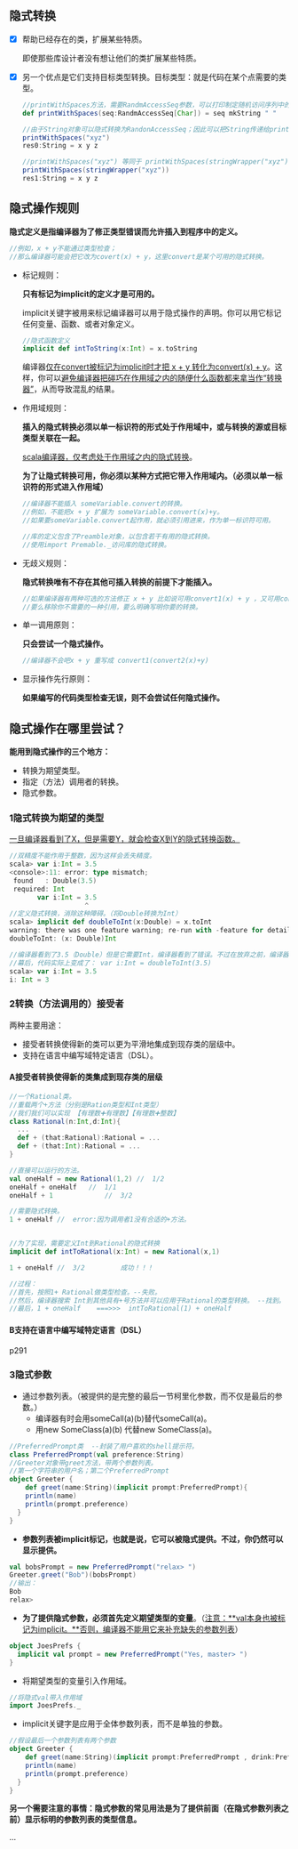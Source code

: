## 隐式转换

- [x] 帮助已经存在的类，扩展某些特质。

  即使那些库设计者没有想让他们的类扩展某些特质。

- [x] 另一个优点是它们支持目标类型转换。目标类型：就是代码在某个点需要的类型。

  ```scala
  //printWithSpaces方法，需要RandmAccessSeq参数，可以打印制定随机访问序列中的字符并用空格做字符间的分割。
  def printWithSpaces(seq:RandmAccessSeq[Char]) = seq mkString " "
  
  //由于String对象可以隐式转换为RandonAccessSeq；因此可以把String传递给printWithSpaces方法。
  printWithSpaces("xyz")
  res0:String = x y z
  
  //printWithSpaces("xyz") 等同于 printWithSpaces(stringWrapper("xyz"))
  printWithSpaces(stringWrapper("xyz"))
  res1:String = x y z
  ```

## 隐式操作规则

**隐式定义是指编译器为了修正类型错误而允许插入到程序中的定义。**

```scala
//例如，x + y不能通过类型检查；
//那么编译器可能会把它改为covert(x) + y，这里convert是某个可用的隐式转换。
```

- 标记规则：

  **只有标记为implicit的定义才是可用的。**

  implicit关键字被用来标记编译器可以用于隐式操作的声明。你可以用它标记任何变量、函数、或者对象定义。

  ```scala
  //隐式函数定义
  implicit def intToString(x:Int) = x.toString
  ```

  编译器<u>仅在convert被标记为implicit时才把 x + y 转化为convert(x) + y</u>。这样，你可以<u>避免编译器把碰巧在作用域之内的随便什么函数都来拿当作“转换器”</u>，从而导致混乱的结果。

- 作用域规则：

  **插入的隐式转换必须以单一标识符的形式处于作用域中，或与转换的源或目标类型关联在一起。**

  <u>scala编译器，仅考虑处于作用域之内的隐式转换</u>。

  **为了让隐式转换可用，你必须以某种方式把它带入作用域内。（必须以单一标识符的形式进入作用域）**

  ```scala
  //编译器不能插入 someVariable.convert的转换。
  //例如，不能把x + y 扩展为 someVariable.convert(x)+y。
  //如果要someVariable.convert起作用，就必须引用进来，作为单一标识符可用。
  
  //库的定义包含了Preamble对象，以包含若干有用的隐式转换。
  //使用import Premable._访问库的隐式转换。
  ```

- 无歧义规则：

  **隐式转换唯有不存在其他可插入转换的前提下才能插入。**

  ```scala
  //如果编译器有两种可选的方法修正 x + y 比如说可用convert1(x) + y ，又可用convert2(x) + y；就会报错。
  //要么移除你不需要的一种引用，要么明确写明你要的转换。
  ```

- 单一调用原则：

  **只会尝试一个隐式操作。**

  ```scala
  //编译器不会吧x + y 重写成 convert1(convert2(x)+y)
  ```

- 显示操作先行原则：

  **如果编写的代码类型检查无误，则不会尝试任何隐式操作。**



## 隐式操作在哪里尝试？

**能用到隐式操作的三个地方：**

- 转换为期望类型。
- 指定（方法）调用者的转换。
- 隐式参数。

### 1隐式转换为期望的类型

<u>一旦编译器看到了X，但是需要Y，就会检查X到Y的隐式转换函数。</u>

```scala
//双精度不能作用于整数，因为这样会丢失精度。
scala> var i:Int = 3.5
<console>:11: error: type mismatch;
 found   : Double(3.5)
 required: Int
       var i:Int = 3.5
                   ^
//定义隐式转换，消除这种障碍。（将Double转换为Int）
scala> implicit def doubleToInt(x:Double) = x.toInt
warning: there was one feature warning; re-run with -feature for details
doubleToInt: (x: Double)Int

//编译器看到了3.5（Double）但是它需要Int，编译器看到了错误。不过在放弃之前，编译器搜索了从Double到Int的隐式转换。
//幕后，代码实际上变成了： var i:Int = doubleToInt(3.5)
scala> var i:Int = 3.5
i: Int = 3
```

### 2转换（方法调用的）接受者

两种主要用途：

- 接受者转换使得新的类可以更为平滑地集成到现存类的层级中。
- 支持在语言中编写域特定语言（DSL）。

#### A接受者转换使得新的类集成到现存类的层级

```scala
//一个Rational类。
//重载两个+方法（分别是Ration类型和Int类型）
//我们我们可以实现 【有理数➕有理数】【有理数➕整数】
class Rational(n:Int,d:Int){
  ...
  def + (that:Rational):Rational = ...
  def + (that:Int):Rational = ...
}

//直接可以运行的方法。
val oneHalf = new Rational(1,2) //	1/2
oneHalf + oneHalf	//	1/1
oneHalf + 1 			//	3/2

//需要隐式转换。
1 + oneHalf	//	error:因为调用者1没有合适的+方法。


//为了实现，需要定义Int到Rational的隐式转换
implicit def intToRational(x:Int) = new Rational(x,1)

1 + oneHalf	//	3/2			成功！！！

//过程：
//首先，按照1+ Rational做类型检查。--失败。
//然后，编译器搜索 Int到其他具有+号方法并可以应用于Rational的类型转换。	--找到。
//最后，1 + oneHalf	===>>>	intToRational(1) + oneHalf


```

#### B支持在语言中编写域特定语言（DSL）

p291

### 3隐式参数

- 通过参数列表。（被提供的是完整的最后一节柯里化参数，而不仅是最后的参数。）
  - 编译器有时会用someCall(a)(b)替代someCall(a)。
  - 用new SomeClass(a)(b) 代替new SomeClass(a)。

```scala
//PreferredPrompt类	--封装了用户喜欢的shell提示符。
class PreferredPrompt(val preference:String)
//Greeter对象带greet方法，带两个参数列表。
//第一个字符串的用户名；第二个PreferredPrompt
object Greeter {
	def greet(name:String)(implicit prompt:PreferredPrompt){
    println(name)
    println(prompt.preference)
  }
}
```

- **参数列表被implicit标记，也就是说，它可以被隐式提供。不过，你仍然可以显示提供。**

```scala
val bobsPrompt = new PreferredPrompt("relax> ")
Greeter.greet("Bob")(bobsPrompt)
//输出：
Bob
relax>
```

- **为了提供隐式参数，必须首先定义期望类型的变量**。（<u>注意：**val本身也被标记为implicit。**否则，编译器不能用它来补充缺失的参数列表</u>）

```scala
object JoesPrefs {
  implicit val prompt = new PreferredPrompt("Yes, master> ")
}
```

- 将期望类型的变量引入作用域。

```scala
//将隐式val带入作用域
import JoesPrefs._
```

- implicit关键字是应用于全体参数列表，而不是单独的参数。

```scala
//假设最后一个参数列表有两个参数
object Greeter {
	def greet(name:String)(implicit prompt:PreferredPrompt , drink:PreferredPrompt){
    println(name)
    println(prompt.preference)
  }
}
```

**另一个需要注意的事情：隐式参数的常见用法是为了提供前面（在隐式参数列表之前）显示标明的参数列表的类型信息。**

...

